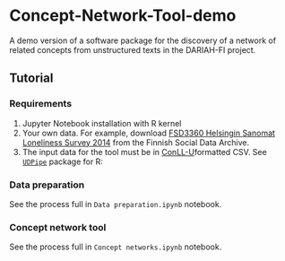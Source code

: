 # Concept-Network-Tool-demo

A demo version of a software package for the discovery of a network of related concepts from unstructured texts in the DARIAH-FI project.

## Tutorial

### Requirements

1. Jupyter Notebook installation with R kernel
2. Your own data. For example, download [FSD3360 Helsingin Sanomat Loneliness Survey 2014](https://services.fsd.tuni.fi/catalogue/FSD3360?tab=description&lang=en&study_language=en) from the Finnish Social Data Archive.
3. The input data for the tool must be in [ConLL-U](https://universaldependencies.org/format.html)formatted CSV. See [`UDPipe`](https://cran.r-project.org/web/packages/udpipe/index.html) package for R:

### Data preparation

See the process full in `Data preparation.ipynb` notebook.

### Concept network tool

See the process full in `Concept networks.ipynb` notebook.